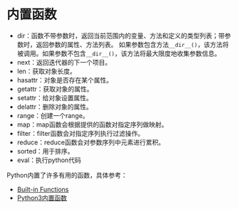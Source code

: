 # 内置函数

- dir：函数不带参数时，返回当前范围内的变量、方法和定义的类型列表；带参数时，返回参数的属性、方法列表。
如果参数包含方法`__dir__()`，该方法将被调用。如果参数不包含`__dir__()`，该方法将最大限度地收集参数信息。
- next：返回迭代器的下一个项目。
- len：获取对象长度。
- hasattr：对象是否存在某个属性。
- getattr：获取对象的属性。
- setattr：给对象设置属性。
- delattr：删除对象的属性。
- range：创建一个range。
- map：map函数会根据提供的函数对指定序列做映射。
- filter：filter函数会对指定序列执行过滤操作。
- reduce：reduce函数会对参数序列中元素进行累积。
- sorted：用于排序。
- eval：执行python代码

Python内置了许多有用的函数，具体参考：

- [Built-in Functions](https://docs.python.org/3/library/functions.html)
- [Python3内置函数](http://www.runoob.com/python3/python3-built-in-functions.html)
